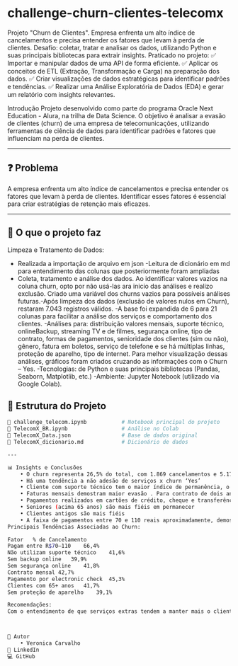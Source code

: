 # challenge-churn-clientes-telecomx
Projeto "Churn de Clientes". Empresa enfrenta um alto índice de cancelamentos e precisa entender os fatores que levam à perda de clientes.
Desafio: coletar, tratar e analisar os dados, utilizando Python e suas principais bibliotecas para extrair insights.
Praticado no projeto: 
✅ Importar e manipular dados de uma API de forma eficiente.
✅ Aplicar os conceitos de ETL (Extração, Transformação e Carga) na preparação dos dados.
✅ Criar visualizações de dados estratégicas para identificar padrões e tendências.
✅ Realizar uma Análise Exploratória de Dados (EDA) e gerar um relatório com insights relevantes.

Introdução
Projeto desenvolvido como parte do programa Oracle Next Education - Alura, na trilha de Data Science.
O objetivo é analisar a evasão de clientes (churn) de uma empresa de telecomunicações, utilizando ferramentas de ciência de dados para identificar padrões e fatores que influenciam na perda de clientes.

---

## ❓ Problema

A empresa enfrenta um alto índice de cancelamentos e precisa entender os fatores que levam à perda de clientes. Identificar esses fatores é essencial para criar estratégias de retenção mais eficazes.

---

## 🎯 O que o projeto faz
Limpeza e Tratamento de Dados:
- Realizada a importação de arquivo em json
-Leitura de dicionário em md para entendimento das colunas que posteriormente foram ampliadas
- Coleta, tratamento e análise dos dados. Ao identificar valores vazios na coluna churn, opto por não usá-las ara inicio das análises e realizo exclusão. Criado uma variável dos churns vazios para possíveis análises futuras.-Após limpeza dos dados (exclusão de valores nulos em Churn), restaram 7.043 registros válidos.
-A base foi expandida de 6 para 21 colunas para facilitar a análise dos serviços e comportamento dos clientes.
-Análises para: distribuição valores mensais, suporte técnico, onlineBackup, streaming TV e de filmes, segurança online, tipo de contrato, formas de pagamentos, senioridade dos clientes (sim ou não), gênero, fatura em boletos, serviço de telefone e se há múltiplas linhas, proteção de aparelho, tipo de internet. Para melhor visualização dessas análises, gráficos foram criados cruzando as informações com o Churn – Yes.
-Tecnologias: de Python e suas principais bibliotecas (Pandas, Seaborn, Matplotlib, etc.)
-Ambiente: Jupyter Notebook (utilizado via Google Colab).


## 📁 Estrutura do Projeto

```bash
📄 challenge_telecom.ipynb           # Notebook principal do projeto
📄 TelecomX_BR.ipynb                 # Análise no Colab
📄 TelecomX_Data.json                # Base de dados original
📄 TelecomX_dicionario.md            # Dicionário de dados

---

📊 Insights e Conclusões
    • O churn representa 26,5% do total, com 1.869 cancelamentos e 5.174 clientes retidos.
    • Há uma tendência a não adesão de serviços x churn ‘Yes’
    • Cliente com suporte técnico tem o maior índice de permanência, o mesmo para segurança online. 
    • Faturas mensais demostram maior evasão . Para contrato de dois anos a evasão é ínfima. 
    • Pagamentos realizados em cartões de crédito, cheque e transferências bancárias são superiormente duradouros como clientes
    • Seniores (acima 65 anos) são mais fiéis em permanecer 
    • Clientes antigos são mais fiéis
    • A faixa de pagamentos entre 70 e 110 reais aproximadamente, demostram maior evasão.
Principais Tendências Associadas ao Churn:

Fator	% de Cancelamento
Pagam entre R$70–110	66,4%
Não utilizam suporte técnico	41,6%
Sem backup online	39,9%
Sem segurança online	41,8%
Contrato mensal	42,7%
Pagamento por electronic check	45,3%
Clientes com 65+ anos	41,7%
Sem proteção de aparelho	39,1%

Recomendações: 
Com o entendimento de que serviços extras tendem a manter mais o cliente, assim bem como os números para proteção e apoio tem maior relevância na amostragem coletada, uma boa estratégia seria estimular, dar treinamentos e poder de barganha para equipe de vendas melhor ofertar o portifólio, explorando as vantagens da aderência dos pacotes completos.



👤 Autor
    • Veronica Carvalho
🔗 LinkedIn
💻 GitHub
